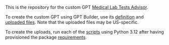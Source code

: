 This is the repository for the custom GPT [Medical Lab Tests Advisor](https://chat.openai.com/g/g-Myvb8o0yb-medical-lab-tests-advisor).

To create the custom GPT using GPT Builder, use its [definition](DEFINITION.md) and [uploaded files](uploads). Note that the uploaded files may be US-specific.

To create the uploads, run each of the [scripts](scripts) using Python 3.12 after having provisioned the package [requirements](requirements.txt).
